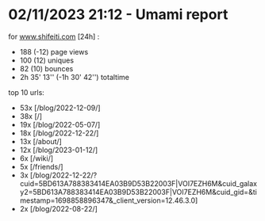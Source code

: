 # 02/11/2023 21:12 - Umami report
for www.shifeiti.com [24h] :

 - 188 (-12) page views
 - 100 (12) uniques
 - 82 (10) bounces
 - 2h 35' 13'' (-1h 30' 42'') totaltime


top 10 urls:
 - 53x [/blog/2022-12-09/]
 - 38x [/]
 - 19x [/blog/2022-05-07/]
 - 18x [/blog/2022-12-22/]
 - 13x [/about/]
 - 12x [/blog/2023-01-12/]
 - 6x [/wiki/]
 - 5x [/friends/]
 - 3x [/blog/2022-12-22/?cuid=5BD613A788383414EA03B9D53B22003F|VOI7EZH6M&cuid_galaxy2=5BD613A788383414EA03B9D53B22003F|VOI7EZH6M&cuid_gid=&timestamp=1698858896347&_client_version=12.46.3.0]
 - 2x [/blog/2022-08-22/]


